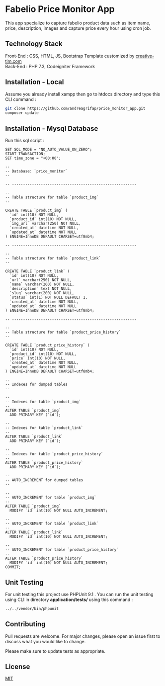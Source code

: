# Fabelio Price Monitor App

This app specialize to capture fabelio product data such as item name, price, description, images and capture price every hour using cron job.

## Technology Stack
Front-End : CSS, HTML, JS, Bootstrap Template customized by [creative-tim.com](https://www.creative-tim.com/product/argon-dashboard) <br/>
Back-End : PHP 7.3, Codeigniter Framework

## Installation - Local

Assume you already install xampp then go to htdocs directory and type this CLI command :

```bash
git clone https://github.com/andreagrifap/price_monitor_app.git
composer update
```

## Installation - Mysql Database
Run this sql script :

```mysql
SET SQL_MODE = "NO_AUTO_VALUE_ON_ZERO";
START TRANSACTION;
SET time_zone = "+00:00";

--
-- Database: `price_monitor`
--

-- --------------------------------------------------------

--
-- Table structure for table `product_img`
--

CREATE TABLE `product_img` (
  `id` int(10) NOT NULL,
  `product_id` int(10) NOT NULL,
  `img_url` varchar(250) NOT NULL,
  `created_at` datetime NOT NULL,
  `updated_at` datetime NOT NULL
) ENGINE=InnoDB DEFAULT CHARSET=utf8mb4;

-- --------------------------------------------------------

--
-- Table structure for table `product_link`
--

CREATE TABLE `product_link` (
  `id` int(10) NOT NULL,
  `url` varchar(250) NOT NULL,
  `name` varchar(200) NOT NULL,
  `description` text NOT NULL,
  `slug` varchar(200) NOT NULL,
  `status` int(1) NOT NULL DEFAULT 1,
  `created_at` datetime NOT NULL,
  `updated_at` datetime NOT NULL
) ENGINE=InnoDB DEFAULT CHARSET=utf8mb4;

-- --------------------------------------------------------

--
-- Table structure for table `product_price_history`
--

CREATE TABLE `product_price_history` (
  `id` int(10) NOT NULL,
  `product_id` int(10) NOT NULL,
  `price` int(10) NOT NULL,
  `created_at` datetime NOT NULL,
  `updated_at` datetime NOT NULL
) ENGINE=InnoDB DEFAULT CHARSET=utf8mb4;

--
-- Indexes for dumped tables
--

--
-- Indexes for table `product_img`
--
ALTER TABLE `product_img`
  ADD PRIMARY KEY (`id`);

--
-- Indexes for table `product_link`
--
ALTER TABLE `product_link`
  ADD PRIMARY KEY (`id`);

--
-- Indexes for table `product_price_history`
--
ALTER TABLE `product_price_history`
  ADD PRIMARY KEY (`id`);

--
-- AUTO_INCREMENT for dumped tables
--

--
-- AUTO_INCREMENT for table `product_img`
--
ALTER TABLE `product_img`
  MODIFY `id` int(10) NOT NULL AUTO_INCREMENT;

--
-- AUTO_INCREMENT for table `product_link`
--
ALTER TABLE `product_link`
  MODIFY `id` int(10) NOT NULL AUTO_INCREMENT;

--
-- AUTO_INCREMENT for table `product_price_history`
--
ALTER TABLE `product_price_history`
  MODIFY `id` int(10) NOT NULL AUTO_INCREMENT;
COMMIT;
```

## Unit Testing
For unit testing this project use PHPUnit 9.1 . You can run the unit testing using CLI in directory **application/tests/** using this command :
```bash
../../vendor/bin/phpunit
```

## Contributing
Pull requests are welcome. For major changes, please open an issue first to discuss what you would like to change.

Please make sure to update tests as appropriate.

## License
[MIT](https://choosealicense.com/licenses/mit/)